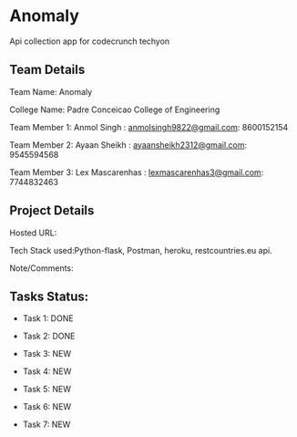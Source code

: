 # Anomaly
Api collection app for codecrunch techyon

## Team Details

Team Name: Anomaly

College Name: Padre Conceicao College of Engineering

Team Member 1: Anmol Singh : anmolsingh9822@gmail.com: 8600152154

Team Member 2: Ayaan Sheikh : ayaansheikh2312@gmail.com: 9545594568

Team Member 3: Lex Mascarenhas : lexmascarenhas3@gmail.com: 7744832463

## Project Details

Hosted URL: <url>

Tech Stack used:Python-flask, Postman, heroku, restcountries.eu api. 

Note/Comments:
<any-other-information-you-need-to-add>

## Tasks Status:

* Task 1: DONE

* Task 2: DONE

* Task 3: NEW

* Task 4: NEW

* Task 5: NEW

* Task 6: NEW

* Task 7: NEW
